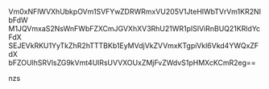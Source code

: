 Vm0xNFlWVXhUbkpOVm1SVFYwZDRWRmxVU205V1JteHlWbTVrVm1KR2NIbFdW
M1JQVmxaS2NsWnFWbFZXCmJGVXhXV3RhU21WR1pISlViRnBUQ21KRldYcFdX
SEJEVkRKU1YyTkZhR2hTTTBKb1EyMVdjVkZVVmxKTgpiVkl6Vkd4YWQxZFdX
bFZOUlhSRVlsZG9kVmt4UlRsUVVXOUxZMjFvZWdvS1pHMXcKCmR2eg==

nzs